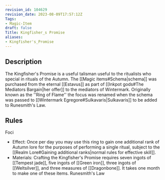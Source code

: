 ```yaml
---
revision_id: 104629
revision_date: 2023-08-09T17:57:12Z
Tags:
- Magic-Item
draft: false
Title: Kingfisher_s Promise
aliases:
- Kingfisher's_Promise
---
```

## Description
The Kingfisher's Promise is a useful talisman useful to the ritualists who special in rituals of the Autumn. The [[Magic items#Schema|schema]] was purchased from the eternal [[Estavus]] as part of [[Inkpot gods#The Mediators Bargain|her offer]] to the mediators of Wintermark. Originally known as the ''Ring of Flame'' the focus was renamed when the schema was passed to [[Wintermark Egregore#Sulkavaris|Sulkavaris]] to be added to Runesmith's Law.
## Rules
Foci
* Effect: Once per day you may use this ring to gain one additional rank of Autumn lore for the purposes of performing a single ritual, subject to the [[Realm Lore#Gaining additional ranks|normal rules for effective skill]].
* Materials: Crafting the Kingfisher's Promise requires seven ingots of [[Tempest jade]], five ingots of [[Green iron]], three ingots of [[Weltsilver]], and three measures of [[Dragonbone]]. It takes one month to make one of these items.
Runesmith's Law